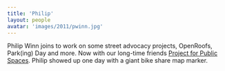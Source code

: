 ```yaml
---
title: 'Philip'
layout: people
avatar: 'images/2011/pwinn.jpg'
---
```


Philip Winn joins to work on some street advocacy projects, OpenRoofs, Park(ing) Day and more. Now with our long-time friends <a href="http://www.pps.org/">Project for Public Spaces</a>. Philip showed up one day with a giant bike share map marker.